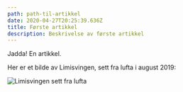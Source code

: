 ```yaml
---
path: path-til-artikkel
date: 2020-04-27T20:25:39.636Z
title: Første artikkel
description: Beskrivelse av første artikkel
---
```

Jadda! En artikkel.

Her er et bilde av Limisvingen, sett fra lufta i august 2019:

![Limisvingen sett fra lufta](/images/limisvingen-by-air-3.jpg)